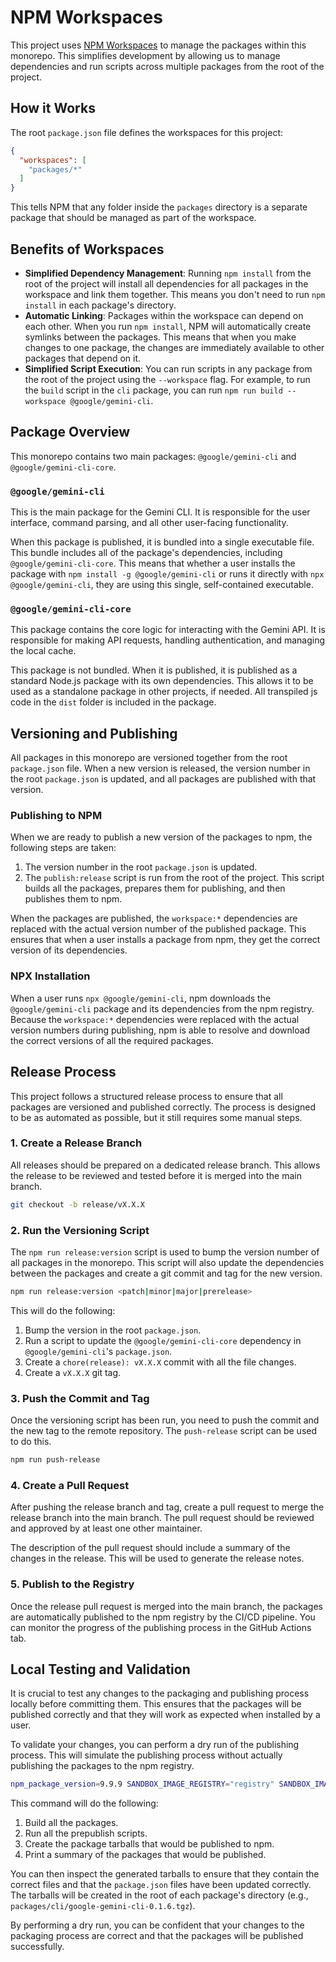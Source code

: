 # NPM Workspaces

This project uses [NPM Workspaces](https://docs.npmjs.com/cli/v10/using-npm/workspaces) to manage the packages within this monorepo. This simplifies development by allowing us to manage dependencies and run scripts across multiple packages from the root of the project.

## How it Works

The root `package.json` file defines the workspaces for this project:

```json
{
  "workspaces": [
    "packages/*"
  ]
}
```

This tells NPM that any folder inside the `packages` directory is a separate package that should be managed as part of the workspace.

## Benefits of Workspaces

*   **Simplified Dependency Management**: Running `npm install` from the root of the project will install all dependencies for all packages in the workspace and link them together. This means you don't need to run `npm install` in each package's directory.
*   **Automatic Linking**: Packages within the workspace can depend on each other. When you run `npm install`, NPM will automatically create symlinks between the packages. This means that when you make changes to one package, the changes are immediately available to other packages that depend on it.
*   **Simplified Script Execution**: You can run scripts in any package from the root of the project using the `--workspace` flag. For example, to run the `build` script in the `cli` package, you can run `npm run build --workspace @google/gemini-cli`.

## Package Overview

This monorepo contains two main packages: `@google/gemini-cli` and `@google/gemini-cli-core`.

### `@google/gemini-cli`

This is the main package for the Gemini CLI. It is responsible for the user interface, command parsing, and all other user-facing functionality.

When this package is published, it is bundled into a single executable file. This bundle includes all of the package's dependencies, including `@google/gemini-cli-core`. This means that whether a user installs the package with `npm install -g @google/gemini-cli` or runs it directly with `npx @google/gemini-cli`, they are using this single, self-contained executable.

### `@google/gemini-cli-core`

This package contains the core logic for interacting with the Gemini API. It is responsible for making API requests, handling authentication, and managing the local cache.

This package is not bundled. When it is published, it is published as a standard Node.js package with its own dependencies. This allows it to be used as a standalone package in other projects, if needed. All transpiled js code in the `dist` folder is included in the package.

## Versioning and Publishing

All packages in this monorepo are versioned together from the root `package.json` file. When a new version is released, the version number in the root `package.json` is updated, and all packages are published with that version.

### Publishing to NPM

When we are ready to publish a new version of the packages to npm, the following steps are taken:

1.  The version number in the root `package.json` is updated.
2.  The `publish:release` script is run from the root of the project. This script builds all the packages, prepares them for publishing, and then publishes them to npm.

When the packages are published, the `workspace:*` dependencies are replaced with the actual version number of the published package. This ensures that when a user installs a package from npm, they get the correct version of its dependencies.

### NPX Installation

When a user runs `npx @google/gemini-cli`, npm downloads the `@google/gemini-cli` package and its dependencies from the npm registry. Because the `workspace:*` dependencies were replaced with the actual version numbers during publishing, npm is able to resolve and download the correct versions of all the required packages.

## Release Process

This project follows a structured release process to ensure that all packages are versioned and published correctly. The process is designed to be as automated as possible, but it still requires some manual steps.

### 1. Create a Release Branch

All releases should be prepared on a dedicated release branch. This allows the release to be reviewed and tested before it is merged into the main branch.

```bash
git checkout -b release/vX.X.X
```

### 2. Run the Versioning Script

The `npm run release:version` script is used to bump the version number of all packages in the monorepo. This script will also update the dependencies between the packages and create a git commit and tag for the new version.

```bash
npm run release:version <patch|minor|major|prerelease>
```

This will do the following:

1.  Bump the version in the root `package.json`.
2.  Run a script to update the `@google/gemini-cli-core` dependency in `@google/gemini-cli`'s `package.json`.
3.  Create a `chore(release): vX.X.X` commit with all the file changes.
4.  Create a `vX.X.X` git tag.

### 3. Push the Commit and Tag

Once the versioning script has been run, you need to push the commit and the new tag to the remote repository. The `push-release` script can be used to do this.

```bash
npm run push-release
```

### 4. Create a Pull Request

After pushing the release branch and tag, create a pull request to merge the release branch into the main branch. The pull request should be reviewed and approved by at least one other maintainer.

The description of the pull request should include a summary of the changes in the release. This will be used to generate the release notes.

### 5. Publish to the Registry

Once the release pull request is merged into the main branch, the packages are automatically published to the npm registry by the CI/CD pipeline. You can monitor the progress of the publishing process in the GitHub Actions tab.

## Local Testing and Validation

It is crucial to test any changes to the packaging and publishing process locally before committing them. This ensures that the packages will be published correctly and that they will work as expected when installed by a user.

To validate your changes, you can perform a dry run of the publishing process. This will simulate the publishing process without actually publishing the packages to the npm registry.

```bash
npm_package_version=9.9.9 SANDBOX_IMAGE_REGISTRY="registry" SANDBOX_IMAGE_NAME="thename" npm run publish:npm --dry-run
```

This command will do the following:

1.  Build all the packages.
2.  Run all the prepublish scripts.
3.  Create the package tarballs that would be published to npm.
4.  Print a summary of the packages that would be published.

You can then inspect the generated tarballs to ensure that they contain the correct files and that the `package.json` files have been updated correctly. The tarballs will be created in the root of each package's directory (e.g., `packages/cli/google-gemini-cli-0.1.6.tgz`).

By performing a dry run, you can be confident that your changes to the packaging process are correct and that the packages will be published successfully.
